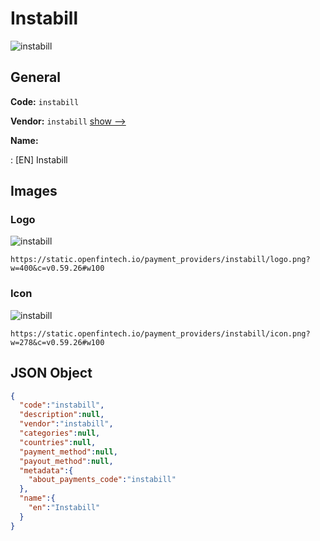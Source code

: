 
# Instabill 
![instabill](https://static.openfintech.io/payment_providers/instabill/logo.png?w=400&c=v0.59.26#w100)  

## General 
 
**Code:** `instabill` 
 
**Vendor:** `instabill` [show -->](/vendors/instabill/) 
 
**Name:** 
 
:	[EN] Instabill 
 

## Images 

### Logo 
 
![instabill](https://static.openfintech.io/payment_providers/instabill/logo.png?w=400&c=v0.59.26#w100)  

```
https://static.openfintech.io/payment_providers/instabill/logo.png?w=400&c=v0.59.26#w100
```  

### Icon 
 
![instabill](https://static.openfintech.io/payment_providers/instabill/icon.png?w=278&c=v0.59.26#w100)  

```
https://static.openfintech.io/payment_providers/instabill/icon.png?w=278&c=v0.59.26#w100
```  

## JSON Object 

```json
{
  "code":"instabill",
  "description":null,
  "vendor":"instabill",
  "categories":null,
  "countries":null,
  "payment_method":null,
  "payout_method":null,
  "metadata":{
    "about_payments_code":"instabill"
  },
  "name":{
    "en":"Instabill"
  }
}
```  

